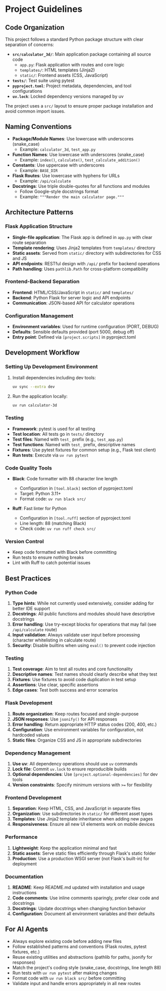# Project Guidelines

## Code Organization

This project follows a standard Python package structure with clear separation of concerns:

- **`src/calculator_3d/`**: Main application package containing all source code
  - `app.py`: Flask application with routes and core logic
  - `templates/`: HTML templates (Jinja2)
  - `static/`: Frontend assets (CSS, JavaScript)
- **`tests/`**: Test suite using pytest
- **`pyproject.toml`**: Project metadata, dependencies, and tool configurations
- **`uv.lock`**: Locked dependency versions managed by uv

The project uses a `src/` layout to ensure proper package installation and avoid common import issues.

## Naming Conventions

- **Package/Module Names**: Use lowercase with underscores (snake_case)
  - Example: `calculator_3d`, `test_app.py`
- **Function Names**: Use lowercase with underscores (snake_case)
  - Example: `index()`, `calculate()`, `test_calculate_addition()`
- **Constants**: Use uppercase with underscores
  - Example: `BASE_DIR`
- **Flask Routes**: Use lowercase with hyphens for URLs
  - Example: `/api/calculate`
- **Docstrings**: Use triple double-quotes for all functions and modules
  - Follow Google-style docstrings format
  - Example: `"""Render the main calculator page."""`

## Architecture Patterns

### Flask Application Structure

- **Single-file application**: The Flask app is defined in `app.py` with clear route separation
- **Template rendering**: Uses Jinja2 templates from `templates/` directory
- **Static assets**: Served from `static/` directory with subdirectories for CSS and JS
- **API endpoints**: RESTful design with `/api/` prefix for backend operations
- **Path handling**: Uses `pathlib.Path` for cross-platform compatibility

### Frontend-Backend Separation

- **Frontend**: HTML/CSS/JavaScript in `static/` and `templates/`
- **Backend**: Python Flask for server logic and API endpoints
- **Communication**: JSON-based API for calculator operations

### Configuration Management

- **Environment variables**: Used for runtime configuration (PORT, DEBUG)
- **Defaults**: Sensible defaults provided (port 5000, debug off)
- **Entry point**: Defined via `[project.scripts]` in pyproject.toml

## Development Workflow

### Setting Up Development Environment

1. Install dependencies including dev tools:
   ```bash
   uv sync --extra dev
   ```

2. Run the application locally:
   ```bash
   uv run calculator-3d
   ```

### Testing

- **Framework**: pytest is used for all testing
- **Test location**: All tests go in `tests/` directory
- **Test files**: Named with `test_` prefix (e.g., `test_app.py`)
- **Test functions**: Named with `test_` prefix, descriptive names
- **Fixtures**: Use pytest fixtures for common setup (e.g., Flask test client)
- **Run tests**: Execute via `uv run pytest`

### Code Quality Tools

- **Black**: Code formatter with 88 character line length
  - Configuration in `[tool.black]` section of pyproject.toml
  - Target: Python 3.11+
  - Format code: `uv run black src/`

- **Ruff**: Fast linter for Python
  - Configuration in `[tool.ruff]` section of pyproject.toml
  - Line length: 88 (matching Black)
  - Check code: `uv run ruff check src/`

### Version Control

- Keep code formatted with Black before committing
- Run tests to ensure nothing breaks
- Lint with Ruff to catch potential issues

## Best Practices

### Python Code

1. **Type hints**: While not currently used extensively, consider adding for better IDE support
2. **Docstrings**: All public functions and modules should have descriptive docstrings
3. **Error handling**: Use try-except blocks for operations that may fail (see `/api/calculate` route)
4. **Input validation**: Always validate user input before processing (character whitelisting in calculate route)
5. **Security**: Disable builtins when using `eval()` to prevent code injection

### Testing

1. **Test coverage**: Aim to test all routes and core functionality
2. **Descriptive names**: Test names should clearly describe what they test
3. **Fixtures**: Use fixtures to avoid code duplication in test setup
4. **Assertions**: Use clear, specific assertions
5. **Edge cases**: Test both success and error scenarios

### Flask Development

1. **Route organization**: Keep routes focused and single-purpose
2. **JSON responses**: Use `jsonify()` for API responses
3. **Error handling**: Return appropriate HTTP status codes (200, 400, etc.)
4. **Configuration**: Use environment variables for configuration, not hardcoded values
5. **Static files**: Organize CSS and JS in appropriate subdirectories

### Dependency Management

1. **Use uv**: All dependency operations should use `uv` commands
2. **Lock file**: Commit `uv.lock` to ensure reproducible builds
3. **Optional dependencies**: Use `[project.optional-dependencies]` for dev tools
4. **Version constraints**: Specify minimum versions with `>=` for flexibility

### Frontend Development

1. **Separation**: Keep HTML, CSS, and JavaScript in separate files
2. **Organization**: Use subdirectories in `static/` for different asset types
3. **Templates**: Use Jinja2 template inheritance when adding new pages
4. **Responsiveness**: Ensure all new UI elements work on mobile devices

### Performance

1. **Lightweight**: Keep the application minimal and fast
2. **Static assets**: Serve static files efficiently through Flask's static folder
3. **Production**: Use a production WSGI server (not Flask's built-in) for deployment

### Documentation

1. **README**: Keep README.md updated with installation and usage instructions
2. **Code comments**: Use inline comments sparingly, prefer clear code and docstrings
3. **Docstrings**: Update docstrings when changing function behavior
4. **Configuration**: Document all environment variables and their defaults

## For AI Agents

- Always explore existing code before adding new files
- Follow established patterns and conventions (Flask routes, pytest fixtures, etc.)
- Reuse existing utilities and abstractions (pathlib for paths, jsonify for responses)
- Match the project's coding style (snake_case, docstrings, line length 88)
- Run tests with `uv run pytest` after making changes
- Format code with `uv run black src/` before committing
- Validate input and handle errors appropriately in all new routes
